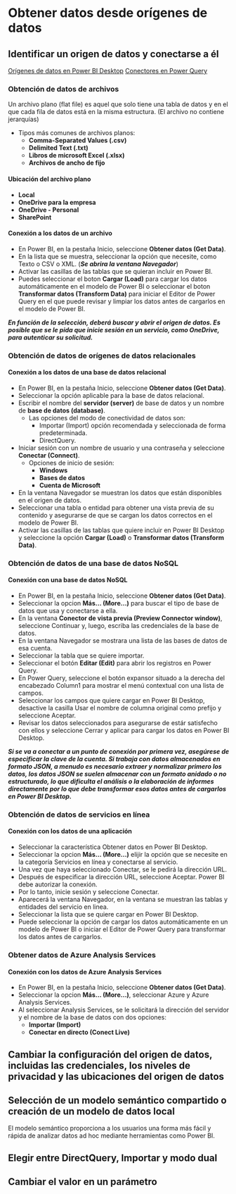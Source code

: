# Obtener datos desde orígenes de datos

## Identificar un origen de datos y conectarse a él

[Orígenes de datos en Power BI Desktop](https://learn.microsoft.com/es-es/power-bi/connect-data/desktop-data-sources)
[Conectores en Power Query](https://learn.microsoft.com/es-es/power-query/connectors/)

### Obtención de datos de archivos
Un archivo plano (flat file) es aquel que solo tiene una tabla de datos y en el que cada fila de datos está en la misma estructura. (El archivo no contiene jerarquías)
- Tipos más comunes de archivos planos:
    - **Comma-Separated Values (.csv)**
    - **Delimited Text (.txt)**
    - **Libros de microsoft Excel (.xlsx)**
    - **Archivos de ancho de fijo**

#### Ubicación del archivo plano
- **Local**
- **OneDrive para la empresa**
- **OneDrive - Personal**
- **SharePoint**

#### Conexión a los datos de un archivo
- En Power BI, en la pestaña Inicio, seleccione **Obtener datos (Get Data)**.
- En la lista que se muestra, seleccionar la opción que necesite, como Texto o CSV o XML. (_**_Se abrira la ventana Navegador_**_)
- Activar las casillas de las tablas que se quieran incluir en Power BI.
- Puedes seleccionar el boton **Cargar (Load)** para cargar los datos automáticamente en el modelo de Power BI o seleccionar el boton **Transformar datos (Transform Data)** para iniciar el Editor de Power Query en el que puede revisar y limpiar los datos antes de cargarlos en el modelo de Power BI.

_**_En función de la selección, deberá buscar y abrir el origen de datos. Es posible que se le pida que inicie sesión en un servicio, como OneDrive, para autenticar su solicitud._**_

### Obtención de datos de orígenes de datos relacionales
#### Conexión a los datos de una base de datos relacional
- En Power BI, en la pestaña Inicio, seleccione **Obtener datos (Get Data)**.
- Seleccionar la opción aplicable para la base de datos relacional.
- Escribir el nombre del **servidor (server)** de base de datos y un nombre de **base de datos (database)**.
    - Las opciones del modo de conectividad de datos son:
        - Importar (Import) opción recomendada y seleccionada de forma predeterminada.
        - DirectQuery.
- Iniciar sesión con un nombre de usuario y una contraseña y seleccione **Conectar (Connect)**.
    - Opciones de inicio de sesión:
        - **Windows**
        - **Bases de datos**
        - **Cuenta de Microsoft**
- En la ventana Navegador se muestran los datos que están disponibles en el origen de datos.
- Seleccionar una tabla o entidad para obtener una vista previa de su contenido y asegurarse de que se cargan los datos correctos en el modelo de Power BI.
- Activar las casillas de las tablas que quiere incluir en Power BI Desktop y seleccione la opción **Cargar (Load)** o **Transformar datos (Transform Data)**.

### Obtención de datos de una base de datos NoSQL
#### Conexión con una base de datos NoSQL
- En Power BI, en la pestaña Inicio, seleccione **Obtener datos (Get Data)**.
- Seleccionar la opcion **Más... (More...)** para buscar el tipo de base de datos que usa y conectarse a ella.
- En la ventana **Conector de vista previa (Preview Connector window)**, seleccione Continuar y, luego, escriba las credenciales de la base de datos.
- En la ventana Navegador se mostrara una lista de las bases de datos de esa cuenta.
- Seleccionar la tabla que se quiere importar.
- Seleccionar el botón **Editar (Edit)** para abrir los registros en Power Query.
- En Power Query, seleccione el botón expansor situado a la derecha del encabezado Column1 para mostrar el menú contextual con una lista de campos. 
- Seleccionar los campos que quiere cargar en Power BI Desktop, desactive la casilla Usar el nombre de columna original como prefijo y seleccione Aceptar.
- Revisar los datos seleccionados para asegurarse de estár satisfecho con ellos y seleccione Cerrar y aplicar para cargar los datos en Power BI Desktop.

_**_Si se va a conectar a un punto de conexión por primera vez, asegúrese de especificar la clave de la cuenta. Si trabaja con datos almacenados en formato JSON, a menudo es necesario extraer y normalizar primero los datos, los datos JSON se suelen almacenar con un formato anidado o no estructurado, lo que dificulta el análisis o la elaboración de informes directamente por lo que debe transformar esos datos antes de cargarlos en Power BI Desktop._**_

### Obtención de datos de servicios en línea
#### Conexión con los datos de una aplicación
- Seleccionar la característica Obtener datos en Power BI Desktop. 
- Seleccionar la opcion **Más... (More...)** elijir la opción que se necesite en la categoría Servicios en línea y conectarse al servicio. 
- Una vez que haya seleccionado Conectar, se le pedirá la dirección URL.
- Después de especificar la dirección URL, seleccione Aceptar. Power BI debe autorizar la conexión. 
- Por lo tanto, inicie sesión y seleccione Conectar.
- Aparecerá la ventana Navegador, en la ventana se muestran las tablas y entidades del servicio en linea. 
- Seleccionar la lista que se quiere cargar en Power BI Desktop.
- Puede seleccionar la opción de cargar los datos automáticamente en un modelo de Power BI o iniciar el Editor de Power Query para transformar los datos antes de cargarlos.

### Obtener datos de Azure Analysis Services
#### Conexión con los datos de Azure Analysis Services
- En Power BI, en la pestaña Inicio, seleccione **Obtener datos (Get Data)**.
- Seleccionar la opcion **Más... (More...)**, seleccionar Azure y Azure Analysis Services.
- Al seleccionar Analysis Services, se le solicitará la dirección del servidor y el nombre de la base de datos con dos opciones: 
    - **Importar (Import)** 
    - **Conectar en directo (Conect Live)**

## Cambiar la configuración del origen de datos, incluidas las credenciales, los niveles de privacidad y las ubicaciones del origen de datos


## Selección de un modelo semántico compartido o creación de un modelo de datos local
El modelo semántico proporciona a los usuarios una forma más fácil y rápida de analizar datos ad hoc mediante herramientas como Power BI.

## Elegir entre DirectQuery, Importar y modo dual


## Cambiar el valor en un parámetro

